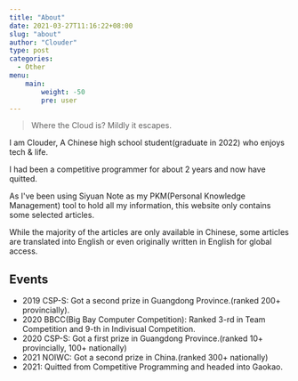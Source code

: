 ```yaml
---
title: "About"
date: 2021-03-27T11:16:22+08:00
slug: "about"
author: "Clouder"
type: post
categories:
  - Other
menu:
    main:
        weight: -50
        pre: user
---
```


> Where the Cloud is? Mildly it escapes.

I am Clouder, A Chinese high school student(graduate in 2022) who enjoys tech & life.

I had been a competitive programmer for about 2 years and now have quitted.

As I've been using Siyuan Note as my PKM(Personal Knowledge Management) tool to hold all my information, this website only contains some selected articles.

While the majority of the articles are only available in Chinese, some articles are translated into English or even originally written in English for global access.

## Events

- 2019 CSP-S: Got a second prize in Guangdong Province.(ranked 200+ provincially).
- 2020 BBCC(Big Bay Computer Competition): Ranked 3-rd in Team Competition and 9-th in Indivisual Competition.
- 2020 CSP-S: Got a first prize in Guangdong Province.(ranked 10+ provincially, 100+ nationally)
- 2021 NOIWC: Got a second prize in China.(ranked 300+ nationally)
- 2021: Quitted from Competitive Programming and headed into Gaokao.